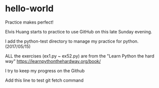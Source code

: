 # hello-world
Practice makes perfect!

Elvis Huang starts to practice to use GitHub on this late Sunday evening.

I add the python-test directory to manage my practice for python. (2017/05/15)

ALL the exercises (ex1.py ~ ex52.py) are from the "Learn Python the hard way" 
https://learnpythonthehardway.org/book/

I try to keep my progress on the Github

Add this line to test git fetch command
